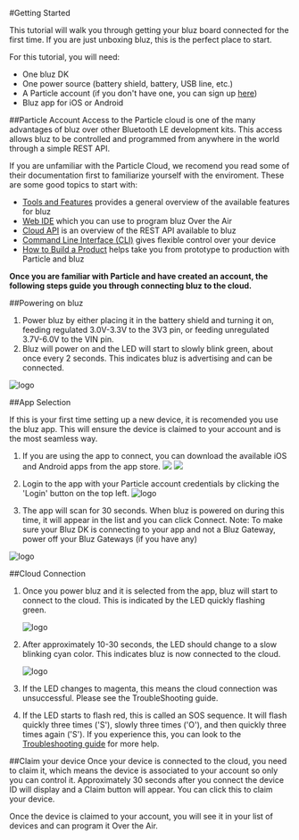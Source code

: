 #Getting Started

This tutorial will walk you through getting your bluz board connected for the first time. If you are just unboxing bluz, this is the perfect place to start.

For this tutorial, you will need:

- One bluz DK
- One power source (battery shield, battery, USB line, etc.)
- A Particle account (if you don't have one, you can sign up [here](https://dashboard.particle.io/login))
- Bluz app for iOS or Android

##Particle Account
Access to the Particle cloud is one of the many advantages of bluz over other Bluetooth LE development kits. This access allows bluz to be controlled
and programmed from anywhere in the world through a simple REST API.

If you are unfamiliar with the Particle Cloud, we recomend you read some of their documentation first to familiarize yourself with the enviroment. These are some good
topics to start with:

- [Tools and Features](https://docs.particle.io/guide/tools-and-features/intro/) provides a general overview of the available features for bluz
- [Web IDE](https://docs.particle.io/guide/getting-started/build/photon/) which you can use to program bluz Over the Air
- [Cloud API](https://docs.particle.io/reference/api/) is an overview of the REST API available to bluz
- [Command Line Interface (CLI)](https://docs.particle.io/reference/cli/) gives flexible control over your device
- [How to Build a Product](https://docs.particle.io/guide/how-to-build-a-product/intro/) helps take you from prototype to production with Particle and bluz

**Once you are familiar with Particle and have created an account, the following steps guide you through connecting bluz to the cloud.**

##Powering on bluz

1. Power bluz by either placing it in the battery shield and turning it on, feeding regulated 3.0V-3.3V to the 3V3 pin, or feeding unregulated 3.7V-6.0V to the VIN pin.
2. Bluz will power on and the LED will start to slowly blink green, about once every 2 seconds. This indicates bluz is advertising and can be connected.

![logo](/img/bluz_advertising.gif)


##App Selection

If this is your first time setting up a new device, it is recomended you use the bluz app. This will ensure the device is claimed to your account
and is the most seamless way.

1. If you are using the app to connect, you can download the available iOS and Android apps from the app store.
[<img src="/img/app_store_logo.png">](https://itunes.apple.com/us/app/bluz/id1068381227?ls=1&mt=8)
[<img src="/img/google-play-badge.png">](https://play.google.com/store/apps/details?id=com.banc.sparkle_gateway)

2. Login to the app with your Particle account credentials by clicking the 'Login' button on the top left.
![logo](/img/ios_app_login.png)

3. The app will scan for 30 seconds. When bluz is powered on during this time, it will appear in the list and you can click Connect.
Note: To make sure your Bluz DK is connecting to your app and not a Bluz Gateway, power off your Bluz Gateways (if you have any)

![logo](/img/ios_app.png)

##Cloud Connection
1. Once you power bluz and it is selected from the app, bluz will start to connect to the cloud. This is indicated by the LED quickly flashing green.

    ![logo](/img/bluz_connecting.gif)


2. After approximately 10-30 seconds, the LED should change to a slow blinking cyan color. This indicates bluz is now connected to the cloud.

    ![logo](/img/bluz_connected.gif)


3. If the LED changes to magenta, this means the cloud connection was unsuccessful. Please see the TroubleShooting guide.
4. If the LED starts to flash red, this is called an SOS sequence. It will flash quickly three times ('S'), slowly three times ('O'), and then quickly three times again ('S'). If you experience this, you can look to the [Troubleshooting guide](../troubleshooting/sos.md) for more help.

##Claim your device
Once your device is connected to the cloud, you need to claim it, which means the device is associated to your account so only you can control it.
Approximately 30 seconds after you connect the device ID will display and a Claim button will appear. You can
click this to claim your device.

Once the device is claimed to your account, you will see it in your list of devices and can program it Over the Air.



